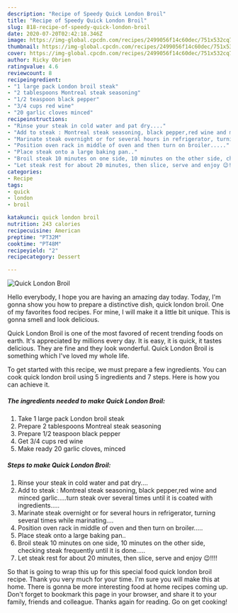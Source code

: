 ```yaml
---
description: "Recipe of Speedy Quick London Broil"
title: "Recipe of Speedy Quick London Broil"
slug: 818-recipe-of-speedy-quick-london-broil
date: 2020-07-20T02:42:18.346Z
image: https://img-global.cpcdn.com/recipes/2499056f14c60dec/751x532cq70/quick-london-broil-recipe-main-photo.jpg
thumbnail: https://img-global.cpcdn.com/recipes/2499056f14c60dec/751x532cq70/quick-london-broil-recipe-main-photo.jpg
cover: https://img-global.cpcdn.com/recipes/2499056f14c60dec/751x532cq70/quick-london-broil-recipe-main-photo.jpg
author: Ricky Obrien
ratingvalue: 4.6
reviewcount: 8
recipeingredient:
- "1 large pack London broil steak"
- "2 tablespoons Montreal steak seasoning"
- "1/2 teaspoon black pepper"
- "3/4 cups red wine"
- "20 garlic cloves minced"
recipeinstructions:
- "Rinse your steak in cold water and pat dry...."
- "Add to steak : Montreal steak seasoning, black pepper,red wine and minced garlic.....turn steak over several times until it is coated with ingredients....."
- "Marinate steak overnight or for several hours in refrigerator, turning several times while marinating...."
- "Position oven rack in middle of oven and then turn on broiler....."
- "Place steak onto a large baking pan.."
- "Broil steak 10 minutes on one side, 10 minutes on the other side, checking steak frequently until it is done....."
- "Let steak rest for about 20 minutes, then slice, serve and enjoy 😉!!!!"
categories:
- Recipe
tags:
- quick
- london
- broil

katakunci: quick london broil 
nutrition: 243 calories
recipecuisine: American
preptime: "PT32M"
cooktime: "PT48M"
recipeyield: "2"
recipecategory: Dessert

---
```



![Quick London Broil](https://img-global.cpcdn.com/recipes/2499056f14c60dec/751x532cq70/quick-london-broil-recipe-main-photo.jpg)

Hello everybody, I hope you are having an amazing day today. Today, I'm gonna show you how to prepare a distinctive dish, quick london broil. One of my favorites food recipes. For mine, I will make it a little bit unique. This is gonna smell and look delicious.

Quick London Broil is one of the most favored of recent trending foods on earth. It's appreciated by millions every day. It is easy, it is quick, it tastes delicious. They are fine and they look wonderful. Quick London Broil is something which I've loved my whole life.




To get started with this recipe, we must prepare a few ingredients. You can cook quick london broil using 5 ingredients and 7 steps. Here is how you can achieve it.

<!--inarticleads1-->

##### The ingredients needed to make Quick London Broil:

1. Take 1 large pack London broil steak
1. Prepare 2 tablespoons Montreal steak seasoning
1. Prepare 1/2 teaspoon black pepper
1. Get 3/4 cups red wine
1. Make ready 20 garlic cloves, minced




<!--inarticleads2-->

##### Steps to make Quick London Broil:

1. Rinse your steak in cold water and pat dry....
1. Add to steak : Montreal steak seasoning, black pepper,red wine and minced garlic.....turn steak over several times until it is coated with ingredients.....
1. Marinate steak overnight or for several hours in refrigerator, turning several times while marinating....
1. Position oven rack in middle of oven and then turn on broiler.....
1. Place steak onto a large baking pan..
1. Broil steak 10 minutes on one side, 10 minutes on the other side, checking steak frequently until it is done.....
1. Let steak rest for about 20 minutes, then slice, serve and enjoy 😉!!!!




So that is going to wrap this up for this special food quick london broil recipe. Thank you very much for your time. I'm sure you will make this at home. There is gonna be more interesting food at home recipes coming up. Don't forget to bookmark this page in your browser, and share it to your family, friends and colleague. Thanks again for reading. Go on get cooking!
